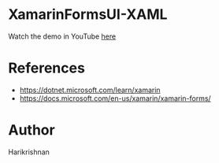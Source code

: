 # XamarinFormsUI-XAML

Watch the demo in YouTube [here](https://www.youtube.com/watch?v=fmWKRxXYQeA)


References
==========
* https://dotnet.microsoft.com/learn/xamarin 
* https://docs.microsoft.com/en-us/xamarin/xamarin-forms/ 


Author
======
Harikrishnan